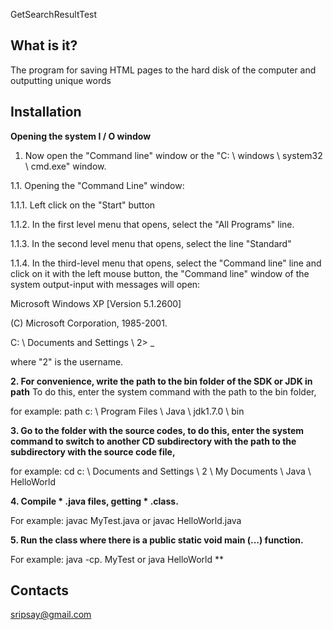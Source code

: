 GetSearchResultTest

What is it?
-----------
The program for saving HTML pages to the hard disk of the computer and outputting unique words


Installation
------------
**Opening the system I / O window**
1. Now open the "Command line" window or the "C: \ windows \ system32 \ cmd.exe" window.

1.1. Opening the "Command Line" window:

1.1.1. Left click on the "Start" button

1.1.2. In the first level menu that opens, select the "All Programs" line.

1.1.3. In the second level menu that opens, select the line "Standard"

1.1.4. In the third-level menu that opens, select the "Command line" line and click on it with the left mouse button, the "Command line" window of the system output-input with messages will open:

Microsoft Windows XP [Version 5.1.2600]

(C) Microsoft Corporation, 1985-2001.

C: \ Documents and Settings \ 2> _

where "2" is the username.


**2. For convenience, write the path to the bin folder of the SDK or JDK in path**
To do this, enter the system command with the path to the bin folder, 

for example:
path c: \ Program Files \ Java \ jdk1.7.0 \ bin



**3. Go to the folder with the source codes, to do this, enter the system command to switch to another CD subdirectory with the path to the subdirectory with the source code file,**

for example:
cd c: \ Documents and Settings \ 2 \ My Documents \ Java \ HelloWorld 


**4. Compile * .java files, getting * .class.** 

For example: javac MyTest.java or javac HelloWorld.java 


**5. Run the class where there is a public static void main (...) function.** 

For example: java -cp. MyTest or java HelloWorld ** 


Contacts
--------
sripsay@gmail.com
